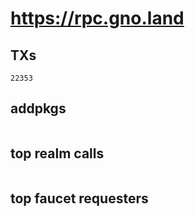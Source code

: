 # https://rpc.gno.land

## TXs
```
22353
```

## addpkgs
```
```

## top realm calls
```
```

## top faucet requesters
```
```

